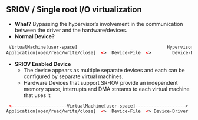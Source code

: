 ## SRIOV / Single root I/O virtualization
- **What?** Bypassing the hypervisor’s involvement in the communication between the driver and the hardware/devices.
- **Normal Device?**
```html
 VirtualMachine[user-space]                                  Hypervisor/kernel_space
Application[open/read/write/close]  <>  Device-File  <>        Device-Driver        Hardware-Device(Disk)
```
- **SRIOV Enabled Device**
  - The device appears as multiple separate devices and each can be configured by separate virtual machines.
  - Hardware Devices that support SR-IOV provide an independent memory space, interrupts and DMA streams to each virtual machine that uses it
```html
 <---------------------VirtualMachine[user-space]------------------->
Application[open/read/write/close]  <>  Device-File  <> Device-Driver        Hardware-Device(Disk)
```
